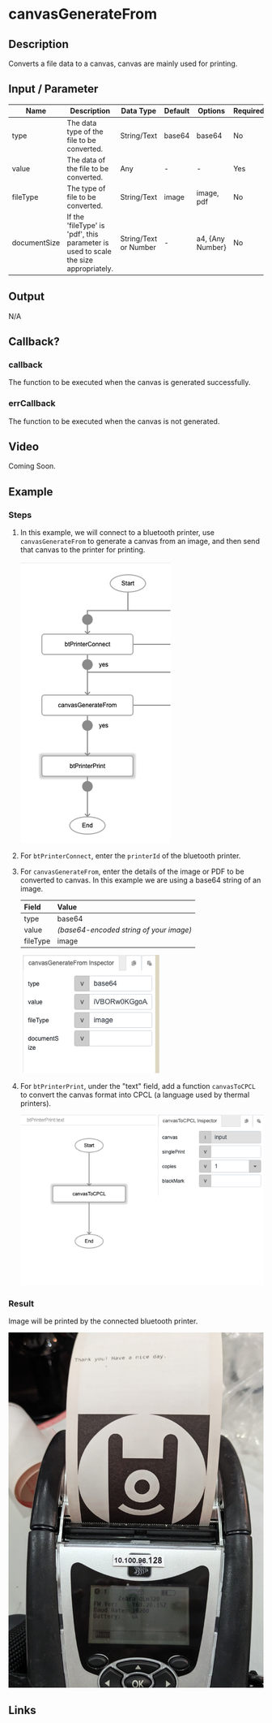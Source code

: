 # canvasGenerateFrom

## Description

Converts a file data to a canvas, canvas are mainly used for printing.

## Input / Parameter

| Name | Description | Data Type | Default | Options | Required |
| ------ | ------ | ------ | ------ | ------ | ------ |
| type | The data type of the file to be converted. | String/Text | base64 | base64 | No |
| value | The data of the file to be converted. | Any | - | - | Yes | 
| fileType | The type of file to be converted. | String/Text | image | image, pdf | No | 
| documentSize | If the 'fileType' is 'pdf', this parameter is used to scale the size appropriately. | String/Text or Number | - | a4, {Any  Number} | No | 

<!-- | callback | When the function was triggered successfully. | Function List | No | -->
<!-- | errorCallback | When the function trigger failed successfully. | Function List | No | -->

## Output

N/A

## Callback?

### callback

The function to be executed when the canvas is generated successfully.

### errCallback

The function to be executed when the canvas is not generated.

## Video

Coming Soon.

<!-- Format: [![Video]({image-path}?raw=true)]({url-link}) -->

## Example


<!-- Share a scenario, like a user requirements. -->

### Steps

1. In this example, we will connect to a bluetooth printer, use `canvasGenerateFrom` to generate a canvas from an image, and then send that canvas to the printer for printing.

    ![](./canvasGenerateFrom-step-1.png)

2. For `btPrinterConnect`, enter the `printerId` of the bluetooth printer.

3. For `canvasGenerateFrom`, enter the details of the image or PDF to be converted to canvas. In this example we are using a base64 string of an image. 

    | Field | Value | 
    | ---- | ---- | 
    | type | base64 |
    | value | *(base64-encoded string of your image)* |
    | fileType | image | 

    ![](./canvasGenerateFrom-step-2.png)

4. For `btPrinterPrint`, under the "text" field, add a function `canvasToCPCL` to convert the canvas format into CPCL (a language used by thermal printers).

    ![](./canvasGenerateFrom-step-3.png)


### Result

Image will be printed by the connected bluetooth printer. 

![](./canvasGenerateFrom-result-1.jpg)

<!-- Explain the output.

Format: ![]({image-path}?raw=true) -->

## Links
